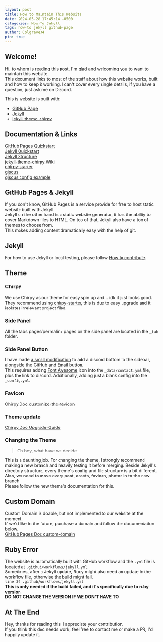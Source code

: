 ```yaml
---
layout: post
title: How to Maintain This Website
date: 2024-05-28 17:45:14 −0500
categories: How-To Jekyll
tags: how-to jekyll github-page
author: Colgrave34
pin: true
---
```

## Welcome!
Hi, to whom is reading this post, I'm glad and welcoming you to want to maintain this website.  
This document links to most of the stuff about how this website works, built and how to keep it working. I can't cover every single details, if you have a question, just ask me on Discord.

This is website is built with:
- [GitHub Page](https://pages.github.com/)
- [Jekyll](https://jekyllrb.com/)
- [jekyll-theme-chirpy](https://github.com/cotes2020/jekyll-theme-chirpy)

## Documentation & Links
[GitHub Pages Quickstart](https://docs.github.com/en/pages/quickstart)  
[Jekyll Quickstart](https://jekyllrb.com/docs/)  
[Jekyll Structure](https://jekyllrb.com/docs/structure/)  
[jekyll-theme-chirpy Wiki](https://github.com/cotes2020/jekyll-theme-chirpy/wiki)  
[chirpy-starter](https://github.com/cotes2020/chirpy-starter)  
[giscus](https://giscus.app/)  
[giscus config example](https://github.com/cotes2020/chirpy-starter/blob/main/_config.yml#L108)  

## GitHub Pages & Jekyll
If you don't know, GitHub Pages is a service provide for free to host static website built with Jekyll.  
Jekyll on the other hand is a static website generator, it has the ability to cover Markdown files to HTML. On top of that, Jekyll also have a ton of themes to choose from.  
This makes adding content dramatically easy with the help of git.

## Jekyll
For how to use Jekyll or local testing, please follow [How to contribute](/posts/how-to-contribute/).

## Theme
### Chirpy
We use Chirpy as our theme for easy spin up and... idk it just looks good.  
They recommend using [chirpy-starter](https://github.com/cotes2020/chirpy-starter), this is due to easy upgrade and it isolates irrelevant project files.

### Side Panel
All the tabs pages/permalink pages on the side panel are located in the `_tab` folder.

### Side Panel Button
I have made [a small modification](https://github.com/itslc2023/itslc2023.github.io/commit/b5813dc29e2efd3032ff0e69c0b5fb4f2330ad3f) to add a discord bottom to the sidebar, alongside the GitHub and Email button.  
This requires adding [Font Awesome](https://fontawesome.com/icons/discord?f=brands&s=solid) icon into the `_data/contact.yml` file, plus the link to discord. Additionally, adding just a blank config into the `_config.yml`.

### Favicon
[Chirpy Doc customize-the-favicon](https://chirpy.cotes.page/posts/customize-the-favicon/)

### Theme update
[Chirpy Doc Upgrade-Guide](https://github.com/cotes2020/jekyll-theme-chirpy/wiki/Upgrade-Guide)

### Changing the Theme
> Oh boy, what have we decide...

This is a daunting job. For changing the theme, I strongly recommend making a new branch and heavily testing it before merging. Beside Jekyll's directory structure, every theme's config and file structure is a bit different. Also, we need to move every post, assets, favicon, photos in to the new branch.  
Please follow the new theme's documentation for this.

## Custom Domain
Custom Domain is doable, but not implemented to our website at the moment.  
If we'd like in the future, purchase a domain and follow the documentation below.  
[GitHub Pages Doc custom-domain](https://docs.github.com/en/pages/configuring-a-custom-domain-for-your-github-pages-site)

## Ruby Error
The website is automatically built with GitHub workflow and the `.yml` file is located at `.github/workflows/jekyll.yml`.  
Sometimes, after a Jekyll update, Rudy might also need an update in the workflow file, otherwise the build might fail.  
`line 39 .github/workflows/jekyll.yml`  
**This is only needed if the build failed, and it's specifically due to ruby version**  
**DO NOT CHANGE THE VERSION IF WE DON'T HAVE TO**

## At The End
Hey, thanks for reading this, I appreciate your contribution.  
If you think this doc needs work, feel free to contact me or make a PR, I'd happily update it.
